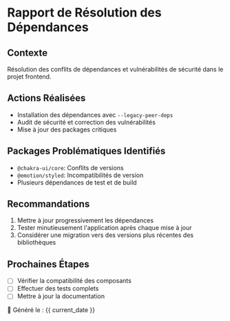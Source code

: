 # Rapport de Résolution des Dépendances

## Contexte
Résolution des conflits de dépendances et vulnérabilités de sécurité dans le projet frontend.

## Actions Réalisées
- Installation des dépendances avec `--legacy-peer-deps`
- Audit de sécurité et correction des vulnérabilités
- Mise à jour des packages critiques

## Packages Problématiques Identifiés
- `@chakra-ui/core`: Conflits de versions
- `@emotion/styled`: Incompatibilités de version
- Plusieurs dépendances de test et de build

## Recommandations
1. Mettre à jour progressivement les dépendances
2. Tester minutieusement l'application après chaque mise à jour
3. Considérer une migration vers des versions plus récentes des bibliothèques

## Prochaines Étapes
- [ ] Vérifier la compatibilité des composants
- [ ] Effectuer des tests complets
- [ ] Mettre à jour la documentation

📅 Généré le : {{ current_date }}
